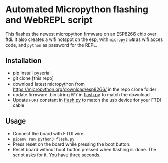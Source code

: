 # Automated Micropython flashing and WebREPL script
This flashes the newest micropython firmware on an ESP8266 chip over ftdi. It also creates a wifi hotspot on the esp, with `micropythoN` as wifi acces code, and `python` as password for the REPL.

## Installation
- pip install pyserial
- git clone [this repo]
- download latest micropython from https://micropython.org/download/esp8266/ in the repo clone folder
- update firmware .bin string `MPY` in [flash.py](flash.py) to match the download 
- Update `PORT` constant in [flash.py](flash.py) to match the usb device for your FTDI cable

## Usage
- Connect the board with FTDI wire.
- `pipenv run python3 flash.py`
- Press reset on the board while pressing the boot button.
- Reset board without boot button pressed when flashing is done. The script asks for it. You have three seconds. 